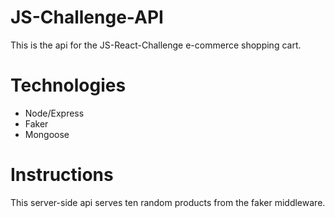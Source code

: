 # JS-Challenge-API

This is the api for the JS-React-Challenge e-commerce shopping cart.

# Technologies

- Node/Express
- Faker
- Mongoose

# Instructions

This server-side api serves ten random products from the faker middleware.

